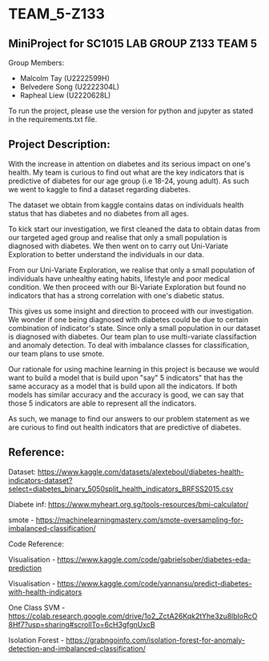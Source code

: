 # TEAM_5-Z133
## MiniProject for SC1015 LAB GROUP Z133 TEAM 5

Group Members: 
- Malcolm Tay (U2222599H) 
- Belvedere Song (U2222304L) 
- Rapheal Liew (U2220628L) 

To run the project, please use the version for python and jupyter as stated in the requirements.txt file. 

## Project Description: 

With the increase in attention on diabetes and its serious impact on one's health. My team is curious to find out what are the key indicators that is predictive of diabetes for our age group (i.e 18-24, young adult). As such we went to kaggle to find a dataset regarding diabetes. 

The dataset we obtain from kaggle contains datas on individuals health status that has diabetes and no diabetes from all ages. 

To kick start our investigation, we first cleaned the data to obtain datas from our targeted aged group and realise that only a small population is diagnosed with diabetes. We then went on to carry out Uni-Variate Exploration to better understand the individuals in our data. 

From our Uni-Variate Exploration, we realise that only a small population of individuals have unhealthy eating habits, lifestyle and poor medical condition. We then proceed with our Bi-Variate Exploration but found no indicators that has a strong correlation with one's diabetic status. 

This gives us some insight and direction to proceed with our investigation. We wonder if one being diagnosed with diabetes could be due to certain combination of indicator's state. Since only a small population in our dataset is diagnosed with diabetes. Our team plan to use multi-variate classifaction and anomaly detection. To deal with imbalance classes for classification, our team plans to use smote. 

Our rationale for using machine learning in this project is because we would want to build a model that is build upon  "say" 5 indicators" that has the same accuracy as a model that is build upon all the indicators. If both models has similar accuracy and the accuracy is good, we can say that those 5 indicators are able to represent all the indicators. 

As such, we manage to find our answers to our problem statement as we are curious to find out health indicators that are predictive of diabetes. 

## Reference: 
Dataset: https://www.kaggle.com/datasets/alexteboul/diabetes-health-indicators-dataset?select=diabetes_binary_5050split_health_indicators_BRFSS2015.csv

Diabete inf: https://www.myheart.org.sg/tools-resources/bmi-calculator/

smote - https://machinelearningmastery.com/smote-oversampling-for-imbalanced-classification/

Code Reference: 

Visualisation -  https://www.kaggle.com/code/gabrielsober/diabetes-eda-prediction

Visualisation - https://www.kaggle.com/code/yannansu/predict-diabetes-with-health-indicators

One Class SVM -  https://colab.research.google.com/drive/1o2_ZctA26Kqk2tYhe3zu8lbIoRcO8Hf7?usp=sharing#scrollTo=6cH3gfgnUxcB

Isolation Forest - https://grabngoinfo.com/isolation-forest-for-anomaly-detection-and-imbalanced-classification/
